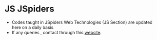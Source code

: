 # JS JSpiders

- Codes taught in JSpiders Web Technologies (JS Section) are updated here on a daily basis.
- If any queries , contact through this <a href='http://samarth-portfolio-website.000webhostapp.com/#contact' target='_blank' rel="noreopener">website</a>.
